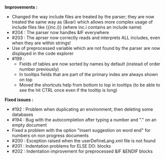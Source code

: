 **Improvements :**

- Changed the way include files are treated by the parser; they are now treated the same way as {&var} which allows more complex usage of include files like {{inc.i}} (where inc.i contains an include name)
- #204 : The parser now handles &IF everywhere
- #203 : The aprser now correctly reads and interprets ALL includes, even when they are within strings!
- Use of preprocessed variable which are not found by the parser are now displayed in the code explorer
- #199 : 
	- Fields of tables are now sorted by names by default (instead of order number previously)
	- In tooltips fields that are part of the primary index are always shown on top
	- Moved the shortcuts help from bottom to top in tooltips (to be able to see the hit CTRL once even if the tooltip is long)

**Fixed issues :**

- #192 : Problem when duplicating an environment, then deleting some databases
- #194 : Bug with the autocompletion after typing a number and "." on an empty document
- Fixed a problem with the option "insert suggestion on word end" for numbers on non progress documents
- #200 : Exception raised when the userDefineLang.xml file is not found
- #201 : Indentation problems for ELSE DO: blocks
- #202 : Indentation improvement for preprocessed &IF &ENDIF blocks
